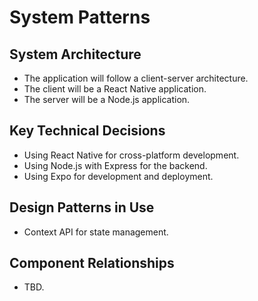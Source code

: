 # System Patterns

## System Architecture

*   The application will follow a client-server architecture.
*   The client will be a React Native application.
*   The server will be a Node.js application.

## Key Technical Decisions

*   Using React Native for cross-platform development.
*   Using Node.js with Express for the backend.
*   Using Expo for development and deployment.

## Design Patterns in Use

*   Context API for state management.

## Component Relationships

*   TBD.
